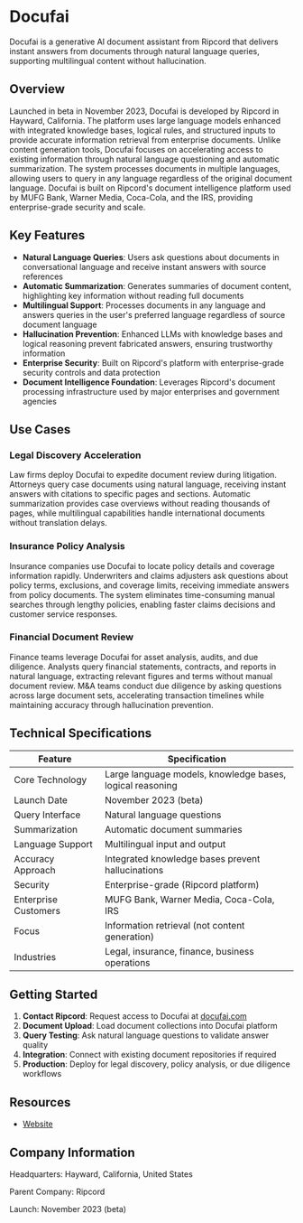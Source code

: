 # Docufai

Docufai is a generative AI document assistant from Ripcord that delivers instant answers from documents through natural language queries, supporting multilingual content without hallucination.

## Overview

Launched in beta in November 2023, Docufai is developed by Ripcord in Hayward, California. The platform uses large language models enhanced with integrated knowledge bases, logical rules, and structured inputs to provide accurate information retrieval from enterprise documents. Unlike content generation tools, Docufai focuses on accelerating access to existing information through natural language questioning and automatic summarization. The system processes documents in multiple languages, allowing users to query in any language regardless of the original document language. Docufai is built on Ripcord's document intelligence platform used by MUFG Bank, Warner Media, Coca-Cola, and the IRS, providing enterprise-grade security and scale.

## Key Features

- **Natural Language Queries**: Users ask questions about documents in conversational language and receive instant answers with source references
- **Automatic Summarization**: Generates summaries of document content, highlighting key information without reading full documents
- **Multilingual Support**: Processes documents in any language and answers queries in the user's preferred language regardless of source document language
- **Hallucination Prevention**: Enhanced LLMs with knowledge bases and logical reasoning prevent fabricated answers, ensuring trustworthy information
- **Enterprise Security**: Built on Ripcord's platform with enterprise-grade security controls and data protection
- **Document Intelligence Foundation**: Leverages Ripcord's document processing infrastructure used by major enterprises and government agencies

## Use Cases

### Legal Discovery Acceleration
Law firms deploy Docufai to expedite document review during litigation. Attorneys query case documents using natural language, receiving instant answers with citations to specific pages and sections. Automatic summarization provides case overviews without reading thousands of pages, while multilingual capabilities handle international documents without translation delays.

### Insurance Policy Analysis
Insurance companies use Docufai to locate policy details and coverage information rapidly. Underwriters and claims adjusters ask questions about policy terms, exclusions, and coverage limits, receiving immediate answers from policy documents. The system eliminates time-consuming manual searches through lengthy policies, enabling faster claims decisions and customer service responses.

### Financial Document Review
Finance teams leverage Docufai for asset analysis, audits, and due diligence. Analysts query financial statements, contracts, and reports in natural language, extracting relevant figures and terms without manual document review. M&A teams conduct due diligence by asking questions across large document sets, accelerating transaction timelines while maintaining accuracy through hallucination prevention.

## Technical Specifications

| Feature | Specification |
|---------|---------------|
| Core Technology | Large language models, knowledge bases, logical reasoning |
| Launch Date | November 2023 (beta) |
| Query Interface | Natural language questions |
| Summarization | Automatic document summaries |
| Language Support | Multilingual input and output |
| Accuracy Approach | Integrated knowledge bases prevent hallucinations |
| Security | Enterprise-grade (Ripcord platform) |
| Enterprise Customers | MUFG Bank, Warner Media, Coca-Cola, IRS |
| Focus | Information retrieval (not content generation) |
| Industries | Legal, insurance, finance, business operations |

## Getting Started

1. **Contact Ripcord**: Request access to Docufai at [docufai.com](https://www.docufai.com/)
2. **Document Upload**: Load document collections into Docufai platform
3. **Query Testing**: Ask natural language questions to validate answer quality
4. **Integration**: Connect with existing document repositories if required
5. **Production**: Deploy for legal discovery, policy analysis, or due diligence workflows

## Resources

- [Website](https://www.docufai.com)

## Company Information

Headquarters: Hayward, California, United States

Parent Company: Ripcord

Launch: November 2023 (beta) 